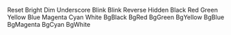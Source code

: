 Reset
Bright
Dim
Underscore
Blink
Blink
Reverse
Hidden
Black
Red
Green
Yellow
Blue
Magenta
Cyan
White
BgBlack
BgRed
BgGreen
BgYellow
BgBlue
BgMagenta
BgCyan
BgWhite
